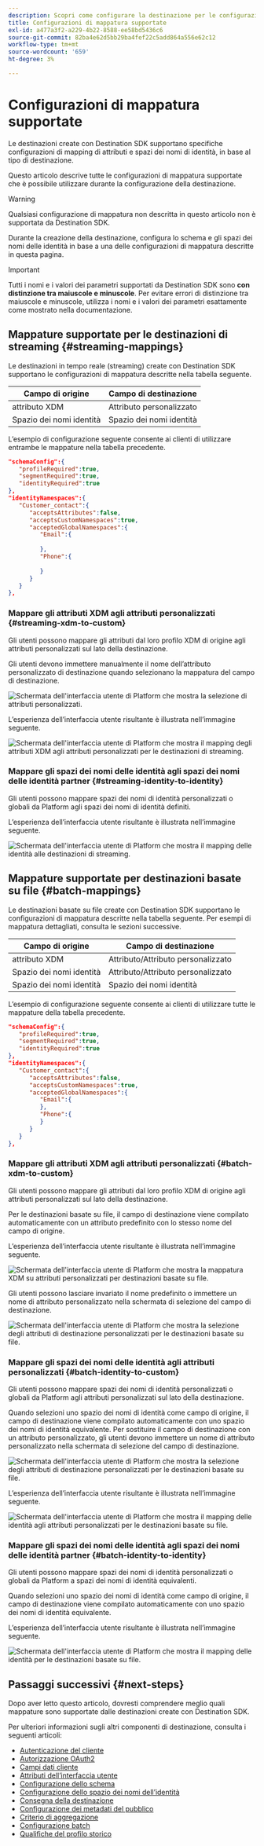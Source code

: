 ```yaml
---
description: Scopri come configurare la destinazione per le configurazioni di mappatura identità e attributi supportate.
title: Configurazioni di mappatura supportate
exl-id: a477a3f2-a229-4b22-8588-ee58bd5436c6
source-git-commit: 82ba4e62d5bb29ba4fef22c5add864a556e62c12
workflow-type: tm+mt
source-wordcount: '659'
ht-degree: 3%

---
```


# Configurazioni di mappatura supportate

Le destinazioni create con Destination SDK supportano specifiche configurazioni di mapping di attributi e spazi dei nomi di identità, in base al tipo di destinazione.

Questo articolo descrive tutte le configurazioni di mappatura supportate che è possibile utilizzare durante la configurazione della destinazione.

>[!WARNING]
>
>Qualsiasi configurazione di mappatura non descritta in questo articolo non è supportata da Destination SDK.

Durante la creazione della destinazione, configura lo schema e gli spazi dei nomi delle identità in base a una delle configurazioni di mappatura descritte in questa pagina.

>[!IMPORTANT]
>
>Tutti i nomi e i valori dei parametri supportati da Destination SDK sono **con distinzione tra maiuscole e minuscole**. Per evitare errori di distinzione tra maiuscole e minuscole, utilizza i nomi e i valori dei parametri esattamente come mostrato nella documentazione.

## Mappature supportate per le destinazioni di streaming {#streaming-mappings}

Le destinazioni in tempo reale (streaming) create con Destination SDK supportano le configurazioni di mappatura descritte nella tabella seguente.

| Campo di origine | Campo di destinazione |
| --- | --- |
| attributo XDM | Attributo personalizzato |
| Spazio dei nomi identità | Spazio dei nomi identità |

L’esempio di configurazione seguente consente ai clienti di utilizzare entrambe le mappature nella tabella precedente.

```json
"schemaConfig":{
   "profileRequired":true,
   "segmentRequired":true,
   "identityRequired":true
},
"identityNamespaces":{
   "Customer_contact":{
      "acceptsAttributes":false,
      "acceptsCustomNamespaces":true,
      "acceptedGlobalNamespaces":{
         "Email":{
            
         },
         "Phone":{
            
         }
      }
   }
},
```

### Mappare gli attributi XDM agli attributi personalizzati {#streaming-xdm-to-custom}

Gli utenti possono mappare gli attributi dal loro profilo XDM di origine agli attributi personalizzati sul lato della destinazione.

Gli utenti devono immettere manualmente il nome dell’attributo personalizzato di destinazione quando selezionano la mappatura del campo di destinazione.

![Schermata dell&#39;interfaccia utente di Platform che mostra la selezione di attributi personalizzati.](../../assets/functionality/destination-configuration/mapping-streaming-select-custom-attribute.png)

L’esperienza dell’interfaccia utente risultante è illustrata nell’immagine seguente.

![Schermata dell&#39;interfaccia utente di Platform che mostra il mapping degli attributi XDM agli attributi personalizzati per le destinazioni di streaming.](../../assets/functionality/destination-configuration/mapping-streaming-xdm-custom.png)

### Mappare gli spazi dei nomi delle identità agli spazi dei nomi delle identità partner {#streaming-identity-to-identity}

Gli utenti possono mappare spazi dei nomi di identità personalizzati o globali da Platform agli spazi dei nomi di identità definiti.

L’esperienza dell’interfaccia utente risultante è illustrata nell’immagine seguente.

![Schermata dell&#39;interfaccia utente di Platform che mostra il mapping delle identità alle destinazioni di streaming.](../../assets/functionality/destination-configuration/mapping-streaming-identity-identity.png)

## Mappature supportate per destinazioni basate su file {#batch-mappings}

Le destinazioni basate su file create con Destination SDK supportano le configurazioni di mappatura descritte nella tabella seguente. Per esempi di mappatura dettagliati, consulta le sezioni successive.

| Campo di origine | Campo di destinazione |
| --- | --- |
| attributo XDM | Attributo/Attributo personalizzato |
| Spazio dei nomi identità | Attributo/Attributo personalizzato |
| Spazio dei nomi identità | Spazio dei nomi identità |

L’esempio di configurazione seguente consente ai clienti di utilizzare tutte le mappature della tabella precedente.

```json
"schemaConfig":{
   "profileRequired":true,
   "segmentRequired":true,
   "identityRequired":true
},
"identityNamespaces":{
   "Customer_contact":{
      "acceptsAttributes":false,
      "acceptsCustomNamespaces":true,
      "acceptedGlobalNamespaces":{
         "Email":{
         },
         "Phone":{
         }
      }
   }
},
```

### Mappare gli attributi XDM agli attributi personalizzati {#batch-xdm-to-custom}

Gli utenti possono mappare gli attributi dal loro profilo XDM di origine agli attributi personalizzati sul lato della destinazione.

Per le destinazioni basate su file, il campo di destinazione viene compilato automaticamente con un attributo predefinito con lo stesso nome del campo di origine.

L’esperienza dell’interfaccia utente risultante è illustrata nell’immagine seguente.

![Schermata dell&#39;interfaccia utente di Platform che mostra la mappatura XDM su attributi personalizzati per destinazioni basate su file.](../../assets/functionality/destination-configuration/mapping-batch-xdm-custom.png)

Gli utenti possono lasciare invariato il nome predefinito o immettere un nome di attributo personalizzato nella schermata di selezione del campo di destinazione.

![Schermata dell&#39;interfaccia utente di Platform che mostra la selezione degli attributi di destinazione personalizzati per le destinazioni basate su file.](../../assets/functionality/destination-configuration/mapping-batch-custom-attribute.png)

### Mappare gli spazi dei nomi delle identità agli attributi personalizzati {#batch-identity-to-custom}

Gli utenti possono mappare spazi dei nomi di identità personalizzati o globali da Platform agli attributi personalizzati sul lato della destinazione.

Quando selezioni uno spazio dei nomi di identità come campo di origine, il campo di destinazione viene compilato automaticamente con uno spazio dei nomi di identità equivalente. Per sostituire il campo di destinazione con un attributo personalizzato, gli utenti devono immettere un nome di attributo personalizzato nella schermata di selezione del campo di destinazione.

![Schermata dell&#39;interfaccia utente di Platform che mostra la selezione degli attributi di destinazione personalizzati per le destinazioni basate su file.](../../assets/functionality/destination-configuration/mapping-batch-custom-attribute.png)

L’esperienza dell’interfaccia utente risultante è illustrata nell’immagine seguente.

![Schermata dell&#39;interfaccia utente di Platform che mostra il mapping delle identità agli attributi personalizzati per le destinazioni basate su file.](../../assets/functionality/destination-configuration/mapping-batch-identity-custom.png)

### Mappare gli spazi dei nomi delle identità agli spazi dei nomi delle identità partner {#batch-identity-to-identity}

Gli utenti possono mappare spazi dei nomi di identità personalizzati o globali da Platform a spazi dei nomi di identità equivalenti.

Quando selezioni uno spazio dei nomi di identità come campo di origine, il campo di destinazione viene compilato automaticamente con uno spazio dei nomi di identità equivalente.

L’esperienza dell’interfaccia utente risultante è illustrata nell’immagine seguente.

![Schermata dell&#39;interfaccia utente di Platform che mostra il mapping delle identità per le destinazioni basate su file.](../../assets/functionality/destination-configuration/mapping-batch-identity-identity.png)


## Passaggi successivi {#next-steps}

Dopo aver letto questo articolo, dovresti comprendere meglio quali mappature sono supportate dalle destinazioni create con Destination SDK.

Per ulteriori informazioni sugli altri componenti di destinazione, consulta i seguenti articoli:

* [Autenticazione del cliente](customer-authentication.md)
* [Autorizzazione OAuth2](oauth2-authorization.md)
* [Campi dati cliente](customer-data-fields.md)
* [Attributi dell’interfaccia utente](ui-attributes.md)
* [Configurazione dello schema](schema-configuration.md)
* [Configurazione dello spazio dei nomi dell’identità](identity-namespace-configuration.md)
* [Consegna della destinazione](destination-delivery.md)
* [Configurazione dei metadati del pubblico](audience-metadata-configuration.md)
* [Criterio di aggregazione](aggregation-policy.md)
* [Configurazione batch](batch-configuration.md)
* [Qualifiche del profilo storico](historical-profile-qualifications.md)

